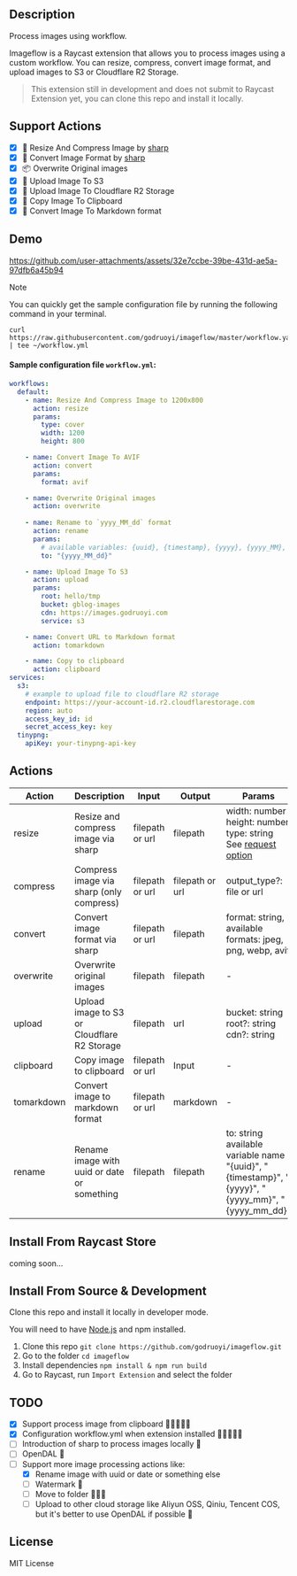 ## Description

Process images using workflow.

Imageflow is a Raycast extension that allows you to process images using a custom workflow. You can resize, compress, convert image format, and upload images to S3 or Cloudflare R2 Storage.

> This extension still in development and does not submit to Raycast Extension yet, you can clone this repo and install it locally.

## Support Actions

- [x] 🌰 Resize And Compress Image by [sharp](https://sharp.pixelplumbing.com/)
- [x] 🐝 Convert Image Format by [sharp](https://sharp.pixelplumbing.com/)
- [x] 📦 Overwrite Original images
- [x] 🚀 Upload Image To S3
- [x] 🌈 Upload Image To Cloudflare R2 Storage
- [x] 🍮 Copy Image To Clipboard
- [x] 🐼 Convert Image To Markdown format

## Demo

https://github.com/user-attachments/assets/32e7ccbe-39be-431d-ae5a-97dfb6a45b94

> [!NOTE]  
> You can quickly get the sample configuration file by running the following command in your terminal.

```
curl https://raw.githubusercontent.com/godruoyi/imageflow/master/workflow.yaml | tee ~/workflow.yml
```

#### Sample configuration file `workflow.yml`:

```yaml
workflows:
  default:
    - name: Resize And Compress Image to 1200x800
      action: resize
      params:
        type: cover
        width: 1200
        height: 800

    - name: Convert Image To AVIF
      action: convert
      params:
        format: avif

    - name: Overwrite Original images
      action: overwrite
      
    - name: Rename to `yyyy_MM_dd` format
      action: rename
      params:
        # available variables: {uuid}, {timestamp}, {yyyy}, {yyyy_MM}, {yyyy_MM_dd}
        to: "{yyyy_MM_dd}" 

    - name: Upload Image To S3
      action: upload
      params:
        root: hello/tmp
        bucket: gblog-images
        cdn: https://images.godruoyi.com
        service: s3

    - name: Convert URL to Markdown format
      action: tomarkdown

    - name: Copy to clipboard
      action: clipboard 
services:
  s3:
    # example to upload file to cloudflare R2 storage
    endpoint: https://your-account-id.r2.cloudflarestorage.com
    region: auto
    access_key_id: id
    secret_access_key: key
  tinypng:
    apiKey: your-tinypng-api-key
```

## Actions

| Action     | Description                                 | Input           | Output          | Params                                                                                                                               |
|------------|---------------------------------------------|-----------------|-----------------|--------------------------------------------------------------------------------------------------------------------------------------|
| resize     | Resize and compress image via sharp         | filepath or url | filepath        | width: number<br/>height: number<br/>type: string<br/>See [request option](https://tinypng.com/developers/reference#request-options) |
| compress   | Compress image via sharp (only compress)    | filepath or url | filepath or url | output_type?: file or url                                                                                                            |
| convert    | Convert image format via sharp              | filepath or url | filepath        | format: string, available formats: jpeg, png, webp, avif                                                                             |
| overwrite  | Overwrite original images                   | filepath        | filepath        | -                                                                                                                                    |
| upload     | Upload image to S3 or Cloudflare R2 Storage | filepath        | url             | bucket: string<br/>root?: string<br/>cdn?: string                                                                                    |
| clipboard  | Copy image to clipboard                     | filepath or url | Input           | -                                                                                                                                    |
| tomarkdown | Convert image to markdown format            | filepath or url | markdown        | -                                                                                                                                    |
| rename     | Rename image with uuid or date or something | filepath        | filepath        | to: string<br/>available variable name "{uuid}", "{timestamp}", "{yyyy}", "{yyyy_mm}", "{yyyy_mm_dd}"                                |

## Install From Raycast Store

coming soon...

## Install From Source & Development

Clone this repo and install it locally in developer mode.

You will need to have [Node.js](https://nodejs.org) and npm installed.

1. Clone this repo `git clone https://github.com/godruoyi/imageflow.git`
2. Go to the folder `cd imageflow`
3. Install dependencies `npm install & npm run build`
4. Go to Raycast, run `Import Extension` and select the folder


## TODO

- [x] Support process image from clipboard 🍅🍅🍅🍅🍅
- [x] Configuration workflow.yml when extension installed 🍅🍅🍅🍅🍅
- [ ] Introduction of sharp to process images locally 🤔
- [ ] OpenDAL 🤔
- [ ] Support more image processing actions like:
  - [x] Rename image with uuid or date or something else 
  - [ ] Watermark 🤔
  - [ ] Move to folder 🍅🍅🍅
  - [ ] Upload to other cloud storage like Aliyun OSS, Qiniu, Tencent COS, but it's better to use OpenDAL if possible 🤔

## License

MIT License